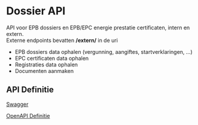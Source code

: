 # Dossier API

API voor EPB dossiers en EPB/EPC energie prestatie certificaten, intern en extern.  
Externe endpoints bevatten **/extern/** in de uri

* EPB dossiers data ophalen (vergunning, aangiftes, startverklaringen, ...)
* EPC certificaten data ophalen
* Registraties data ophalen
* Documenten aanmaken

## API Definitie

[Swagger](https://ovo000090.github.io/VEKA_REST_API/?urls.primaryName=V1+-+Dossier+API+-+UAT)

[OpenAPI Definitie](../dossier/dossier-api-uat-v1.yaml)

